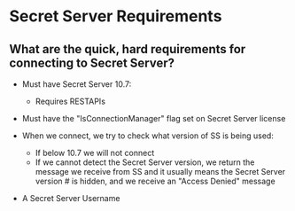 [title]: # (Secret Server Requirements)
[tags]: # (faq,ss,apis,connection)
[priority]: # (705)
# Secret Server Requirements

## What are the quick, hard requirements for connecting to Secret Server?

* Must have Secret Server 10.7:

  * Requires RESTAPIs
* Must have the "IsConnectionManager" flag set on Secret Server license
* When we connect, we try to check what version of SS is being used:

  * If below 10.7 we will not connect
  * If we cannot detect the Secret Server version, we return the message we receive from SS and it usually means the Secret Server version # is hidden, and we receive an "Access Denied" message
* A Secret Server Username
